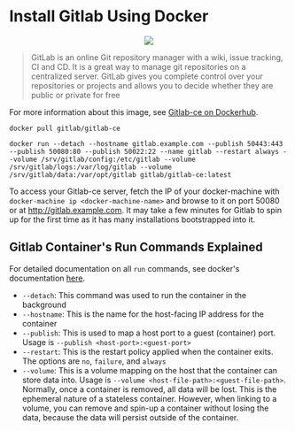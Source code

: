 # Install Gitlab Using Docker

<p align="center"><img src="https://cdn.xebialabs.com/assets/files/plugins/gitlab.jpg" /></p>

> GitLab is an online Git repository manager with a wiki, issue tracking, CI and CD. It is a great way to manage git repositories on a centralized server. GitLab gives you complete control over your repositories or projects and allows you to decide whether they are public or private for free

For more information about this image, see [Gitlab-ce on Dockerhub](https://hub.docker.com/r/gitlab/gitlab-ce/).

```
docker pull gitlab/gitlab-ce
```

```
docker run --detach --hostname gitlab.example.com --publish 50443:443 --publish 50080:80 --publish 50022:22 --name gitlab --restart always --volume /srv/gitlab/config:/etc/gitlab --volume /srv/gitlab/logs:/var/log/gitlab --volume /srv/gitlab/data:/var/opt/gitlab gitlab/gitlab-ce:latest
```
To access your Gitlab-ce server, fetch the IP of your docker-machine with `docker-machine ip <docker-machine-name>` and browse to it on port 50080 or at http://gitlab.example.com. It may take a few minutes for Gitlab to spin up for the first time as it has many installations bootstrapped into it.

## Gitlab Container's Run Commands Explained
For detailed documentation on all `run` commands, see docker's documentation [here](https://docs.docker.com/engine/reference/commandline/run/#options).
+ `--detach`: This command was used to run the container in the background
+ `--hostname`: This is the name for the host-facing IP address for the container
+ `--publish`: This is used to map a host port to a guest (container) port. Usage is `--publish <host-port>:<guest-port>`
+ `--restart`: This is the restart policy applied when the container exits. The options are `no`, `failure`, and `always`
+ `--volume`: This is a volume mapping on the host that the container can store data into. Usage is `--volume <host-file-path>:<guest-file-path>`. Normally, once a container is removed, all data will be lost. This is the ephemeral nature of a stateless container. However, when linking to a volume, you can remove and spin-up a container without losing the data, because the data will persist outside of the container.

